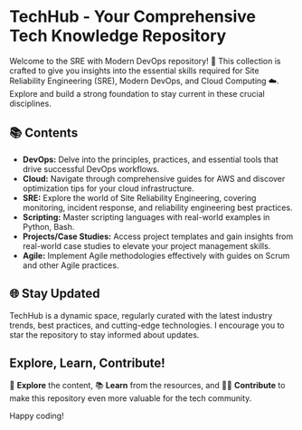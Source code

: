 # TechHub - Your Comprehensive Tech Knowledge Repository
Welcome to the SRE with Modern DevOps repository! 🚀 This collection is crafted to give you insights into the essential skills required for Site Reliability Engineering (SRE), Modern DevOps, and Cloud Computing ☁️. Explore and build a strong foundation to stay current in these crucial disciplines.

## 📚 Contents

- **DevOps:** Delve into the principles, practices, and essential tools that drive successful DevOps workflows.
- **Cloud:** Navigate through comprehensive guides for AWS and discover optimization tips for your cloud infrastructure.
- **SRE:** Explore the world of Site Reliability Engineering, covering monitoring, incident response, and reliability engineering best practices.
- **Scripting:** Master scripting languages with real-world examples in Python, Bash.
- **Projects/Case Studies:** Access project templates and gain insights from real-world case studies to elevate your project management skills.
- **Agile:** Implement Agile methodologies effectively with guides on Scrum and other Agile practices.

## 🌐 Stay Updated

TechHub is a dynamic space, regularly curated with the latest industry trends, best practices, and cutting-edge technologies. I encourage you to star the repository to stay informed about updates.

## Explore, Learn, Contribute!
🌟 **Explore** the content, 📚 **Learn** from the resources, and 👩‍💻 **Contribute** to make this repository even more valuable for the tech community.

Happy coding!
